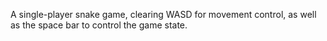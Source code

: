 A single-player snake game, clearing WASD for movement control, as well as the space bar to control the game state.
